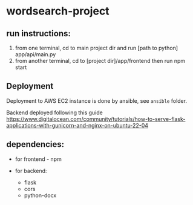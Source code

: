 # wordsearch-project

## run instructions:
1. from one terminal, cd to main project dir and run [path to python] app/api/main.py
2. from another terminal, cd to [project dir]/app/frontend then run npm start

## Deployment
Deployment to AWS EC2 instance is done by ansible, see `ansible` folder.

Backend deployed following this guide
https://www.digitalocean.com/community/tutorials/how-to-serve-flask-applications-with-gunicorn-and-nginx-on-ubuntu-22-04


## dependencies:
* for frontend - npm

* for backend:
  * flask 
  * cors
  * python-docx
